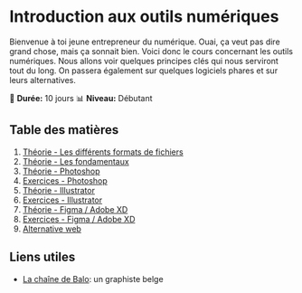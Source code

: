 # Introduction aux outils numériques

Bienvenue à toi jeune entrepreneur du numérique. Ouai, ça veut pas dire grand chose, mais ça sonnait bien. Voici donc le cours concernant les outils numériques. Nous allons voir quelques principes clés qui nous serviront tout du long. On passera également sur quelques logiciels phares et sur leurs alternatives.

:calendar: **Durée:** 10 jours
:bar_chart: **Niveau:** Débutant

## Table des matières

1. [Théorie - Les différents formats de fichiers](01-theorie-diff-format-fichier.md)
2. [Théorie - Les fondamentaux](02-theorie-fondamentaux.md)
3. [Théorie - Photoshop](03-theorie-photoshop.md)
4. [Exercices - Photoshop](04-exercices-photoshop.md)
5. [Théorie - Illustrator](05-theorie-illustrator.md)
6. [Exercices - Illustrator](06-exercices-illustrator.md)
7. [Théorie - Figma / Adobe XD](07-theorie-figma-xd.md)
8. [Exercices - Figma / Adobe XD](08-exercices-figma-xd.md)
9. [Alternative web](09-theorie-alternative.md)

## Liens utiles

- [La chaîne de Balo](https://www.youtube.com/channel/UCWOqcCXp7jTwvkVhLkQVeFg): un graphiste belge